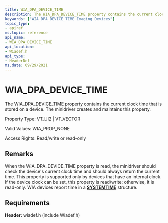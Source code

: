 ```yaml
---
title: WIA_DPA_DEVICE_TIME
description: The WIA_DPA_DEVICE_TIME property contains the current clock time that is stored on a device. The minidriver creates and maintains this property.
keywords: ["WIA_DPA_DEVICE_TIME Imaging Devices"]
topic_type:
- apiref
ms.topic: reference
api_name:
- WIA_DPA_DEVICE_TIME
api_location:
- Wiadef.h
api_type:
- HeaderDef
ms.date: 09/29/2021
---
```


# WIA_DPA_DEVICE_TIME

The WIA_DPA_DEVICE_TIME property contains the current clock time that is stored on a device. The minidriver creates and maintains this property.

Property Type: VT_UI2 | VT_VECTOR

Valid Values: WIA_PROP_NONE

Access Rights: Read/write or read-only

## Remarks

When the WIA_DPA_DEVICE_TIME property is read, the minidriver should check the device's current clock time and should always return the current time. This property is supported only by devices that have an internal clock. If the device clock can be set, this property is read/write; otherwise, it is read-only. WIA devices report time in a [**SYSTEMTIME**](/windows/win32/api/minwinbase/ns-minwinbase-systemtime) structure.

## Requirements

**Header:** wiadef.h (include Wiadef.h)
